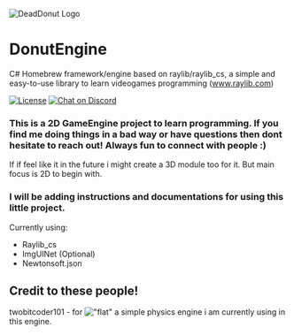 ![DeadDonut Logo](https://www.deaddonut.se/images/deaddonut.png "DeadDonut Logo")

# DonutEngine

C# Homebrew framework/engine based on raylib/raylib_cs, a simple and easy-to-use library to learn videogames programming (www.raylib.com)

[![License](https://img.shields.io/badge/license-zlib%2Flibpng-blue.svg)](LICENSE)
[![Chat on Discord](https://img.shields.io/discord/426912293134270465.svg?logo=discord)](https://discord.gg/raylib)


### This is a 2D GameEngine project to learn programming. If you find me doing things in a bad way or have questions then dont hesitate to reach out! Always fun to connect with people :) 
If if feel like it in the future i might create a 3D module too for it. But main focus is 2D to begin with.

### I will be adding instructions and documentations for using this little project.

Currently using: 
- Raylib_cs
- ImgUINet (Optional)
- Newtonsoft.json


## Credit to these people!
twobitcoder101 - for !["flat"](https://github.com/twobitcoder101/Flat) a simple physics engine i am currently using in this engine.

